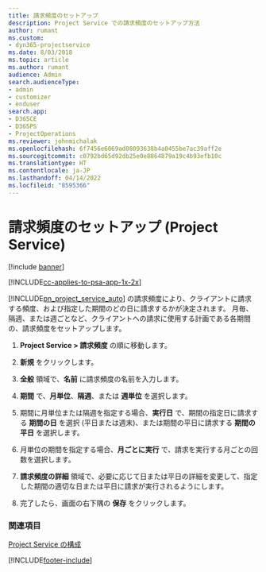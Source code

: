 ```yaml
---
title: 請求頻度のセットアップ
description: Project Service での請求頻度のセットアップ方法
author: rumant
ms.custom:
- dyn365-projectservice
ms.date: 8/03/2018
ms.topic: article
ms.author: rumant
audience: Admin
search.audienceType:
- admin
- customizer
- enduser
search.app:
- D365CE
- D365PS
- ProjectOperations
ms.reviewer: johnmichalak
ms.openlocfilehash: 6f7456e6069ad08093638b4a0455be7ac39aff2e
ms.sourcegitcommit: c0792bd65d92db25e0e8864879a19c4b93efb10c
ms.translationtype: HT
ms.contentlocale: ja-JP
ms.lasthandoff: 04/14/2022
ms.locfileid: "8595366"
---
```

# <a name="set-up-invoice-frequencies-project-service"></a>請求頻度のセットアップ (Project Service)

[!include [banner](../includes/psa-now-project-operations.md)]

[!INCLUDE[cc-applies-to-psa-app-1x-2x](../includes/cc-applies-to-psa-app-1x-2x.md)]

[!INCLUDE[pn_project_service_auto](../includes/pn-project-service-auto.md)] の請求頻度により、クライアントに請求する頻度、および指定した期間のどの日に請求するかが決定されます。 月毎、隔週、または週ごとなど、クライアントへの請求に使用する計画である各期間の、請求頻度をセットアップします。  
  
1.  **Project Service > 請求頻度** の順に移動します。  
  
2.  **新規** をクリックします。  
  
3.  **全般** 領域で、**名前** に請求頻度の名前を入力します。  
  
4.  **期間** で、**月単位**、**隔週**、または **週単位** を選択します。  
  
5.  期間に月単位または隔週を指定する場合、**実行日** で、期間の指定日に請求する **期間の日** を選択 (平日または週末)、または期間の平日に請求する **期間の平日** を選択します。  
  
6.  月単位の期間を指定する場合、**月ごとに実行** で、請求を実行する月ごとの回数を選択します。  
  
7.  **請求頻度の詳細** 領域で、必要に応じて日または平日の詳細を変更して、指定した期間の適切な日または平日に請求が実行されるようにします。  
  
8.  完了したら、画面の右下隅の **保存** をクリックします。  
  
### <a name="see-also"></a>関連項目  
 [Project Service の構成](../psa/configure.md)


[!INCLUDE[footer-include](../includes/footer-banner.md)]
